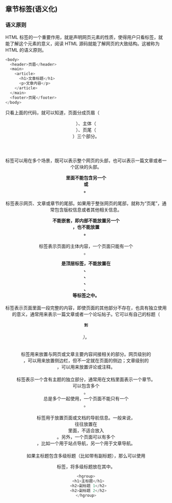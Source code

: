 ## 章节标签(语义化)

### 语义原则

HTML 标签的一个重要作用，就是声明网页元素的性质，使得用户只看标签，就能了解这个元素的意义，阅读 HTML 源码就能了解网页的大致结构。这被称为 HTML 的语义原则。

```javascript
<body>
  <header>页眉</header>
  <main>
    <article>
      <h1>文章标题</h1>
      <p>文章内容</p>
    </article>
  </main>
  <footer>页尾</footer>
</body>
```

只看上面的代码，就可以知道，页面分成页眉（<header>）、主体（<main>）、页尾（<footer>）三个部分。

#### <header>

<header>标签可以用在多个场景，既可以表示整个网页的头部，也可以表示一篇文章或者一个区块的头部。

**<header>里面不能包含另一个<header>或<footer>。**

#### <footer>

<footer>标签表示网页、文章或章节的尾部。如果用于整张网页的尾部，就称为“页尾”，通常包含版权信息或者其他相关信息。

**<footer>不能嵌套，即内部不能放置另一个<footer>，也不能放置<header>。**

#### <main>

<main>标签表示页面的主体内容，一个页面只能有一个<main>。

**<main>是顶层标签，不能放置在<header>、<footer>、<article>、<aside>、<nav>等标签之中。**

#### <article>

<article>标签表示页面里面一段完整的内容，即使页面的其他部分不存在，也具有独立使用的意义，通常用来表示一篇文章或者一个论坛帖子。它可以有自己的标题（<h1>到<h6>）。

#### <aside>

<aside>标签用来放置与网页或文章主要内容间接相关的部分。网页级别的<aside>，可以用来放置侧边栏，但不一定就在页面的侧边；文章级别的<aside>，可以用来放置评论或注释。

#### <section>

<section>标签表示一个含有主题的独立部分，通常用在文档里面表示一个章节。<article>可以包含多个<section>。<section>总是多个一起使用，一个页面不能只有一个<section>。

#### <nav>

<nav>标签用于放置页面或文档的导航信息。一般来说，<nav>往往放置在<header>里面，不适合放入<footer>。另外，一个页面可以有多个<nav>，比如一个用于站点导航，另一个用于文章导航。

#### <hgroup>

如果主标题包含多级标题（比如带有副标题），那么可以使用<hgroup>标签，将多级标题放在其中。
```javascript
<hgroup>
  <h1>主标题</h1>
  <h2>副标题 1</h2>
  <h2>副标题 2</h2>
</hgroup>
```